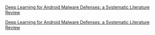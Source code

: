 [Deep Learning for Android Malware Defenses: a Systematic Literature Review](https://arxiv.org/pdf/2103.05292.pdf)


[Deep Learning for Android Malware Defenses: a Systematic Literature Review](https://arxiv.org/abs/1905.00122)
